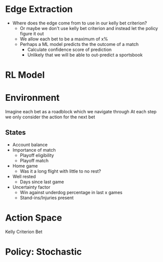 
# Edge Extraction
- Where does the edge come from to use in our kelly bet criterion?
	- Or maybe we don't use kelly bet criterion and instead let the policy figure it out
	- We allow each bet to be a maximum of x% 
	- Perhaps a ML model predicts the the outcome of a match
		- Calculate confidence score of prediction
		- Unlikely that we will be able to out-predict a sportsbook


# RL Model 
# Environment
Imagine each bet as a roadblock which we navigate through
At each step we only consider the action for the next bet

## States
- Account balance
- Importance of match
	- Playoff eligibility
	- Playoff match
- Home game
	- Was it a long flight with little to no rest?
- Well rested
	- Days since last game
- Uncertainty factor
	- Win against underdog percentage in last x games
	- Stand-ins/Injuries present

# Action Space
Kelly Criterion Bet


# Policy: Stochastic